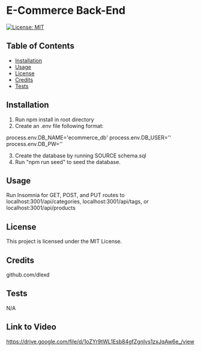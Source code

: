 # E-Commerce Back-End

[![License: MIT](https://img.shields.io/badge/License-MIT-yellow.svg)](https://opensource.org/licenses/MIT)

## Table of Contents

* [Installation](#installation)
* [Usage](#usage)
* [License](#license)
* [Credits](#credits)
* [Tests](#tests)

## Installation

1. Run npm install in root directory 
2. Create an .env file following format:

process.env.DB_NAME='ecommerce_db'
process.env.DB_USER=''
process.env.DB_PW=''

3. Create the database by running SOURCE schema.sql 
4. Run "npm run seed" to seed the database. 

## Usage

Run Insomnia for GET, POST, and PUT routes to localhost:3001/api/categories, localhost:3001/api/tags, or localhost:3001/api/products

## License

This project is licensed under the MIT License.

## Credits

github.com/dlexd

## Tests

N/A

## Link to Video

https://drive.google.com/file/d/1oZYr9tWL1Esb84gfZgnIvs1zxJqAw6e_/view
